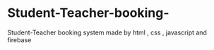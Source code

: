 # Student-Teacher-booking-
Student-Teacher booking system made by html , css , javascript and firebase
